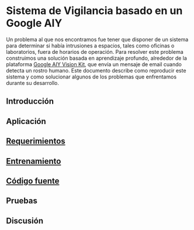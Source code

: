 # Sistema de Vigilancia basado en un Google AIY

Un problema al que nos encontramos fue tener que disponer de un sistema para determinar si había intrusiones a espacios, tales como oficinas o laboratorios, fuera de horarios de operación. Para resolver este problema construimos una solución basada en aprendizaje profundo, alrededor de la plataforma [Google AIY Vision Kit](https://aiyprojects.withgoogle.com/vision/), que envía un mensaje de email cuando detecta un rostro humano. Este documento describe como reproducir este sistema y como solucionar algunos de los problemas que enfrentamos durante su desarrollo.


## Introducción

## Aplicación

## [Requerimientos](https://github.com/dannda/AIYFaceDetector/blob/master/requirements.md)
## [Entrenamiento](https://github.com/dannda/AIYFaceDetector/blob/master/training.md)
## [Código fuente](https://github.com/dannda/AIYFaceDetector/blob/master/code.md)

## Pruebas

## Discusión
